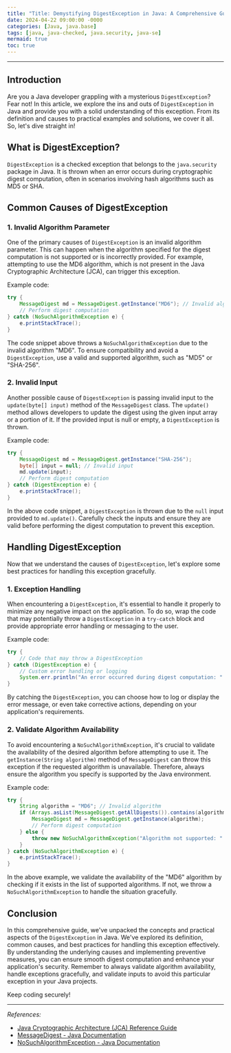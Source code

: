 ```yaml
---
title: "Title: Demystifying DigestException in Java: A Comprehensive Guide"
date: 2024-04-22 09:00:00 -0000
categories: [Java, java.base]
tags: [java, java-checked, java.security, java-se]
mermaid: true
toc: true
---
```



---

## Introduction

Are you a Java developer grappling with a mysterious `DigestException`? Fear not! In this article, we explore the ins and outs of `DigestException` in Java and provide you with a solid understanding of this exception. From its definition and causes to practical examples and solutions, we cover it all. So, let's dive straight in!

## What is DigestException?

`DigestException` is a checked exception that belongs to the `java.security` package in Java. It is thrown when an error occurs during cryptographic digest computation, often in scenarios involving hash algorithms such as MD5 or SHA.

## Common Causes of DigestException

### 1. Invalid Algorithm Parameter

One of the primary causes of `DigestException` is an invalid algorithm parameter. This can happen when the algorithm specified for the digest computation is not supported or is incorrectly provided. For example, attempting to use the MD6 algorithm, which is not present in the Java Cryptographic Architecture (JCA), can trigger this exception.

Example code:

```java
try {
    MessageDigest md = MessageDigest.getInstance("MD6"); // Invalid algorithm
    // Perform digest computation
} catch (NoSuchAlgorithmException e) {
    e.printStackTrace();
}
```

The code snippet above throws a `NoSuchAlgorithmException` due to the invalid algorithm "MD6". To ensure compatibility and avoid a `DigestException`, use a valid and supported algorithm, such as "MD5" or "SHA-256".

### 2. Invalid Input

Another possible cause of `DigestException` is passing invalid input to the `update(byte[] input)` method of the `MessageDigest` class. The `update()` method allows developers to update the digest using the given input array or a portion of it. If the provided input is null or empty, a `DigestException` is thrown.

Example code:

```java
try {
    MessageDigest md = MessageDigest.getInstance("SHA-256");
    byte[] input = null; // Invalid input
    md.update(input);
    // Perform digest computation
} catch (DigestException e) {
    e.printStackTrace();
}
```

In the above code snippet, a `DigestException` is thrown due to the `null` input provided to `md.update()`. Carefully check the inputs and ensure they are valid before performing the digest computation to prevent this exception.

## Handling DigestException

Now that we understand the causes of `DigestException`, let's explore some best practices for handling this exception gracefully.

### 1. Exception Handling

When encountering a `DigestException`, it's essential to handle it properly to minimize any negative impact on the application. To do so, wrap the code that may potentially throw a `DigestException` in a `try-catch` block and provide appropriate error handling or messaging to the user.

Example code:

```java
try {
    // Code that may throw a DigestException
} catch (DigestException e) {
    // Custom error handling or logging
    System.err.println("An error occurred during digest computation: " + e.getMessage());
}
```

By catching the `DigestException`, you can choose how to log or display the error message, or even take corrective actions, depending on your application's requirements.

### 2. Validate Algorithm Availability

To avoid encountering a `NoSuchAlgorithmException`, it's crucial to validate the availability of the desired algorithm before attempting to use it. The `getInstance(String algorithm)` method of `MessageDigest` can throw this exception if the requested algorithm is unavailable. Therefore, always ensure the algorithm you specify is supported by the Java environment.

Example code:

```java
try {
    String algorithm = "MD6"; // Invalid algorithm
    if (Arrays.asList(MessageDigest.getAllDigests()).contains(algorithm)) {
        MessageDigest md = MessageDigest.getInstance(algorithm);
        // Perform digest computation
    } else {
        throw new NoSuchAlgorithmException("Algorithm not supported: " + algorithm);
    }
} catch (NoSuchAlgorithmException e) {
    e.printStackTrace();
}
```

In the above example, we validate the availability of the "MD6" algorithm by checking if it exists in the list of supported algorithms. If not, we throw a `NoSuchAlgorithmException` to handle the situation gracefully.

## Conclusion

In this comprehensive guide, we've unpacked the concepts and practical aspects of the `DigestException` in Java. We've explored its definition, common causes, and best practices for handling this exception effectively. By understanding the underlying causes and implementing preventive measures, you can ensure smooth digest computation and enhance your application's security. Remember to always validate algorithm availability, handle exceptions gracefully, and validate inputs to avoid this particular exception in your Java projects.

Keep coding securely!

---

*References:*

- [Java Cryptographic Architecture (JCA) Reference Guide](https://docs.oracle.com/en/java/javase/16/security/java-cryptographic-architecture-jca-reference-guide.html)
- [MessageDigest - Java Documentation](https://docs.oracle.com/en/java/javase/16/docs/api/java.base/java/security/MessageDigest.html)
- [NoSuchAlgorithmException - Java Documentation](https://docs.oracle.com/en/java/javase/16/docs/api/java.base/java/security/NoSuchAlgorithmException.html)
